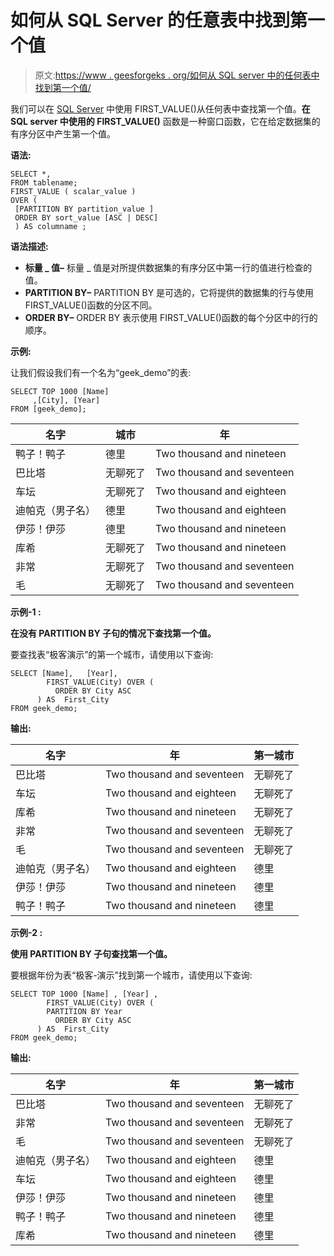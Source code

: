 # 如何从 SQL Server 的任意表中找到第一个值

> 原文:[https://www . geesforgeks . org/如何从 SQL server 中的任何表中找到第一个值/](https://www.geeksforgeeks.org/how-to-find-first-value-from-any-table-in-sql-server/)

我们可以在 [SQL Server](https://www.geeksforgeeks.org/introduction-of-ms-sql-server/) 中使用 FIRST_VALUE()从任何表中查找第一个值。**在 SQL server 中使用的 FIRST_VALUE()** 函数是一种窗口函数，它在给定数据集的有序分区中产生第一个值。

**语法:**

```
SELECT *,
FROM tablename;
FIRST_VALUE ( scalar_value ) 
OVER ( 
 [PARTITION BY partition_value ]
 ORDER BY sort_value [ASC | DESC]
 ) AS columname ; 

```

**语法描述:**

*   **标量 _ 值–**
    标量 _ 值是对所提供数据集的有序分区中第一行的值进行检查的值。
*   **PARTITION BY–**
    PARTITION BY 是可选的，它将提供的数据集的行与使用 FIRST_VALUE()函数的分区不同。
*   **ORDER BY–**
    ORDER BY 表示使用 FIRST_VALUE()函数的每个分区中的行的顺序。

**示例:**

让我们假设我们有一个名为“geek_demo”的表:

```
SELECT TOP 1000 [Name]
     ,[City], [Year]
FROM [geek_demo];
```

| 名字 | 城市 | 年 |
| --- | --- | --- |
| 鸭子！鸭子 | 德里 | Two thousand and nineteen |
| 巴比塔 | 无聊死了 | Two thousand and seventeen |
| 车坛 | 无聊死了 | Two thousand and eighteen |
| 迪帕克（男子名） | 德里 | Two thousand and eighteen |
| 伊莎！伊莎 | 德里 | Two thousand and nineteen |
| 库希 | 无聊死了 | Two thousand and nineteen |
| 非常 | 无聊死了 | Two thousand and seventeen |
| 毛 | 无聊死了 | Two thousand and seventeen |

**示例-1 :**

**在没有 PARTITION BY 子句的情况下查找第一个值。**

要查找表“极客演示”的第一个城市，请使用以下查询:

```
SELECT [Name],   [Year],
        FIRST_VALUE(City) OVER (
          ORDER BY City ASC
      ) AS  First_City
FROM geek_demo;
```

**输出:**

| 名字 | 年 | 第一城市 |
| --- | --- | --- |
| 巴比塔 | Two thousand and seventeen | 无聊死了 |
| 车坛 | Two thousand and eighteen | 无聊死了 |
| 库希 | Two thousand and nineteen | 无聊死了 |
| 非常 | Two thousand and seventeen | 无聊死了 |
| 毛 | Two thousand and seventeen | 无聊死了 |
| 迪帕克（男子名） | Two thousand and eighteen | 德里 |
| 伊莎！伊莎 | Two thousand and nineteen | 德里 |
| 鸭子！鸭子 | Two thousand and nineteen | 德里 |

**示例-2 :**

**使用 PARTITION BY 子句查找第一个值。**

要根据年份为表“极客-演示”找到第一个城市，请使用以下查询:

```
SELECT TOP 1000 [Name] , [Year] ,
        FIRST_VALUE(City) OVER (
        PARTITION BY Year
          ORDER BY City ASC
      ) AS  First_City
FROM geek_demo;
```

**输出:**

| 名字 | 年 | 第一城市 |
| --- | --- | --- |
| 巴比塔 | Two thousand and seventeen | 无聊死了 |
| 非常 | Two thousand and seventeen | 无聊死了 |
| 毛 | Two thousand and seventeen | 无聊死了 |
| 迪帕克（男子名） | Two thousand and eighteen | 德里 |
| 车坛 | Two thousand and eighteen | 德里 |
| 伊莎！伊莎 | Two thousand and nineteen | 德里 |
| 鸭子！鸭子 | Two thousand and nineteen | 德里 |
| 库希 | Two thousand and nineteen | 德里 |